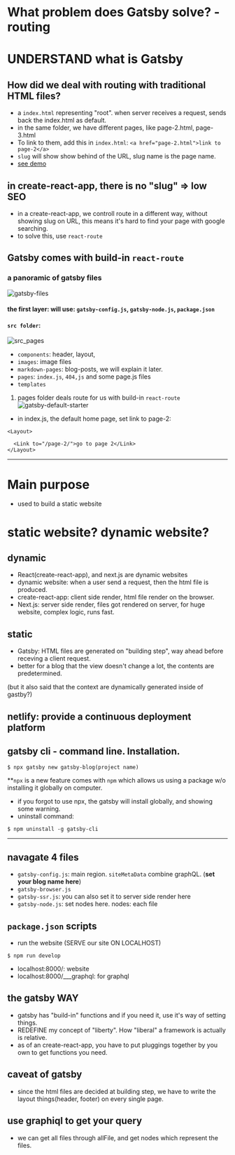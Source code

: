 # What problem does Gatsby solve? - routing  
# UNDERSTAND what is Gatsby

## How did we deal with routing with traditional HTML files?
- a ```index.html``` representing "root". when server receives a request, sends back the index.html as default.
- in the same folder, we have different pages, like page-2.html, page-3.html
- To link to them, add this in ```index.html```: ```<a href="page-2.html">link to page-2</a>```
- ```slug``` will show show behind of the URL, slug name is the page name.
- [see demo](https://dreamy-gates-80ef34.netlify.app/)


## in create-react-app, there is no "slug" => low SEO
- in a create-react-app, we controll route in a different way, without showing slug on URL, this means it's hard to find your page with google searching.
- to solve this, use ```react-route```

## Gatsby comes with build-in ```react-route```

### a panoramic of gatsby files
![gatsby-files](https://user-images.githubusercontent.com/51497994/117394179-3eacd980-af28-11eb-867a-f6d47be72d6a.png)
#### the first layer: will use: ```gatsby-config.js```, ```gatsby-node.js```, ```package.json```
#### ```src folder```:
![src_pages](https://user-images.githubusercontent.com/51497994/117394761-4c169380-af29-11eb-9a96-827c633dc9bc.png)
- ```components```: header, layout,
- ```images```: image files
- ```markdown-pages```: blog-posts, we will explain it later.
- ```pages```: ```index.js```, ```404,js``` and some page.js files 
- ```templates```
1. pages folder deals route for us with build-in ```react-route```
![gatsby-default-starter](https://user-images.githubusercontent.com/51497994/117395536-b2e87c80-af2a-11eb-80f5-7e335c137ad0.png)
- in index.js, the default home page, set link to page-2:
```react
<Layout>

  <Link to="/page-2/">go to page 2</Link>
</Layout>
```




-----



# Main purpose
- used to build a static website

# static website? dynamic website?
## dynamic
- React(create-react-app), and next.js are dynamic websites
- dynamic website: when a user send a request, then the html file is produced.
- create-react-app: client side render, html file render on the browser.
- Next.js: server side render, files got rendered on server, for huge website, complex logic, runs fast.

## static
- Gatsby: HTML files are generated on "building step", way ahead before receving a client request.
- better for a blog that the view doesn't change a lot, the contents are predetermined.

(but it also said that the context are dynamically generated inside of gastby?)

## netlify: provide a continuous deployment platform

## gatsby cli - command line. Installation.
```
$ npx gatsby new gatsby-blog(project name)
```
**```npx``` is a new feature comes with ```npm``` which allows us using a package w/o installing it globally on computer.
- if you forgot to use npx, the gatsby will install globally, and showing some warning.
- uninstall command:
```
$ npm uninstall -g gatsby-cli
```
-----

## navagate 4 files 
- ```gatsby-config.js```: main region. ```siteMetaData``` combine graphQL. (**set your blog name here**)
- ```gatsby-browser.js```
- ```gatsby-ssr.js```: you can also set it to server side render here
- ```gatsby-node.js```: set nodes here. nodes: each file

## ```package.json``` scripts
- run the website (SERVE our site ON LOCALHOST)
```
$ npm run develop 
```
- localhost:8000/: website
- localhost:8000/___graphql: for graphql

## the gatsby WAY
- gatsby has "build-in" functions and if you need it, use it's way of setting things.
- REDEFINE my concept of "liberty". How "liberal" a framework is actually is relative.
- as of an create-react-app, you have to put pluggings together by you own to get functions you need.

## caveat of gatsby
- since the html files are decided at building step, we have to write the layout things(header, footer) on every single page.

## use graphiql to get your query
- we can get all files through allFile, and get nodes which represent the files.





